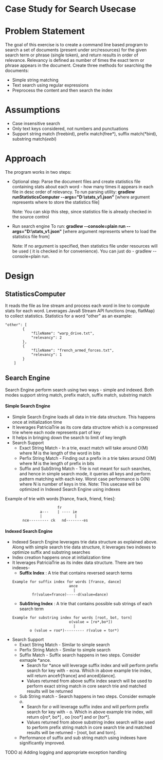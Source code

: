 # Case Study for Search Usecase

# Problem Statement
The goal of this exercise is to create a command line based program to search a set of documents (present under src/resources) for the given search term or phrase (single token), and return results in order of relevance.
Relevancy is defined as number of times the exact term or phrase appears in the document.
Create three methods for searching the documents:
- Simple string matching
- Text search using regular expressions
- Preprocess the content and then search the index

# Assumptions
* Case insensitive search
* Only text keys considered, not numbers and punctuations
* Support string match (freebird), prefix match(free*), suffix match(*bird), substring match(*eebi*)

# Approach
The program works in two steps:
* Optional step: Parse the document files and create statistics file containing stats about each word - how many times it appears in each file in desc order of relevancy.
To run parsing utility:
**gradlew runStatisticsComputer  --args="D:\stats_v1.json"**
[where argument represents where to store the statistics file]

   Note: You can skip this step, since statistics file is already checked in the source control

* Run search engine
To run:
**gradlew --console=plain run --args="D:\stats_v1.json"**
[where argument represents where to load the statistics file from]

  Note: If no argument is specified, then statistics file under resources will be used ( it is checked in for convenience). You can just do - gradlew --console=plain run.

# Design

## StatisticsComputer
It reads the file as line stream and process each word in line to compute stats for each word. Leverages Java8 Stream API functions (map, flatMap) to collect statistics.
Statistics for a word "other" as an example:
```
"other": [
		{
			"fileName": "warp_drive.txt",
			"relevancy": 2
		},
		{
			"fileName": "french_armed_forces.txt",
			"relevancy": 1
		}
	]
```
## Search Engine
Search Engine perform search using two ways - simple and indexed.
Both modes support string match, prefix match, suffix match, substring match
#### Simple Search Engine
+ Simple Search Engine loads all data in trie data structure. This happens once at initialization time
+ It leverages PatriciaTrie as its core data structore which is a compressed trie where each node represents part of key
+ It helps in bringing down the search to limit of key length
+ Search Support
    * Exact String Match - In a trie, exact match will take around O(M) where M is the length of the word in bits
    * Perfix String Match - Finding out a prefix in a trie takes around O(M) where M is the length of prefix in bits
    * Suffix and SubString Match - Trie is not meant for such searches, and hence in simple search mode, it queries all keys and perform pattern matching with each key. Worst case performance is O(N) where N is number of keys in trie. Note: This usecase will be optimized in Indexed Search Engine using indexes

Example of trie with words [france, frack, friend, fries]:
```
                        fr
                a---    | ---- ie
                |               |
        nce--------- ck   nd--------es
```
#### Indexed Search Engine
+ Indexed Search Engine leverages trie data structure as explained above. Along with simple search trie data structure, it leverages two indexes to optimize suffix and substring searches
+ Index creation happens once at initialization time
+ It leverages PatriciaTrie as its index data structure. There are two indexes-
    + **Suffix Index** : A trie that contains reversed search terms
    ```
    Example for suffix index for words [france, dance]
                              ance
                                |
             fr(value=france)-----d(value=dance)
    ```
    + **SubString Index** : A trie that contains possible sub strings of each search term
    ```
    Example for substring index for words [root, bot, torn]
                              o(value = [ro*,bo*])
                                |
            o (value = roo*)--------- r(value = tor*)
    ```
+ Search Support
    * Exact String Match - Similar to simple search
    * Perfix String Match - Similar to simple search
    * Suffix Match - Suffix search happens in two steps. Consider exmaple *ance.
        + Search for *ance will leverage suffix index and will perform prefix search for key with - ecna. Which in above example trie index, will return ancefr[france] and anced[dance].
        + Values returned from above suffix index search will be used to perform exact string match in core search trie and matched results will be returned
    * Sub String match - Search happens in two steps. Consider exmaple *o*.
        + Search for *o* will leverage suffix index and will perform prefix search for key with - o. Which in above example trie index, will return o[ro*, bo*] , oo [roo*] and or [tor*].
        + Values returned from above substring index search will be used to perform prefix string match in core search trie and matched results will be returned - [root, bot and torn].
    * Performance of suffix and sub string match using indexes have significantly improved.

TODO
a) Adding logging and appropriate exception handling
